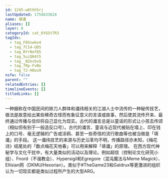 ```yaml
---
id: 1245-w8thh5rj
lastUpdated: 1754633624
name: 填谶
aliases: []
layer: 8
categoryId: cat_6YGSt7R3
tagIds:
  - tag_F0Snwko4
  - tag_fC14-UDS
  - tag_RYrNofQS
  - tag_5uiQ64t5
  - tag__NZec6vQ
  - tag_fRp-FvBe
  - tag_T2-H0ou9
nsfw: false
parent: ""
relatedEntries: []
timelineEvents: []
titledLinks: []
---
```


一种据称在中国民间的赊刀人群体和谶纬相关的江湖人士中流传的一种秘传技艺，做法是故意给出某些稀奇古怪而有象征意义的言语或故事，然后使其流传开来、最终通过传播与信仰将自己显化为现实。古代的谶言总是以童谣的形式让小孩去传颂（相似但有别于一般造反口号）。古代的谶言、童谣与近现代被贴在墙上、印在钱上的口号、毫无逻辑的广告或涂鸦、甚至一些奇怪的流行歌曲等也被当做是「填谶」的手段。 这一谶纬技艺的来源与历史沿革均不明，传播路径亦未知，《梅花诗》结尾处的「数点梅花天地春」可以用来解释「填谶」的原理。  在西方现代神秘学与文化干扰中，有大量类似的活动以及理论。例如超信（控制论文化研究小组）、Fnord（不谐教会）、Hypersigil和Egregore（混沌魔法与Meme Magick）、Ellisian网（DKMU/Hexorian）。类似于#TheGame23和Galdrux等更激进的组织认为一切现实都是类似过程所产生的大型ARG。
